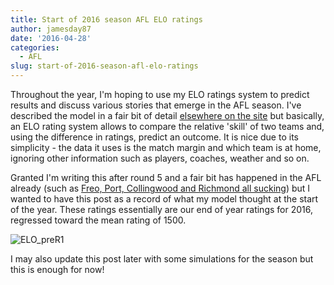 ```yaml
---
title: Start of 2016 season AFL ELO ratings
author: jamesday87
date: '2016-04-28'
categories:
  - AFL
slug: start-of-2016-season-afl-elo-ratings
---
```


Throughout the year, I'm hoping to use my ELO ratings system to predict results and discuss various stories that emerge in the AFL season. I've described the model in a fair bit of detail [elsewhere on the site](http://plussixoneblog.com/elo-rating-system/) but basically, an ELO rating system allows to compare the relative 'skill' of two teams and, using the difference in ratings, predict an outcome. It is nice due to its simplicity - the data it uses is the match margin and which team is at home, ignoring other information such as players, coaches, weather and so on.

Granted I'm writing this after round 5 and a fair bit has happened in the AFL already (such as [Freo, Port, Collingwood and Richmond all sucking](http://www.foxsports.com.au/the-crowd/ross-lyon-ken-hinkley-damien-hardwick-and-nathan-buckley-all-under-the-pump-after-poor-starts/news-story/fc5c429ce75d9e7a11aa2cc1f7f09850)) but I wanted to have this post as a record of what my model thought at the start of the year. These ratings essentially are our end of year ratings for 2016, regressed toward the mean rating of 1500.

![ELO_preR1](http://plussixoneblog.com/img/2016/04/ELO_preR1.gif)

I may also update this post later with some simulations for the season but this is enough for now!
